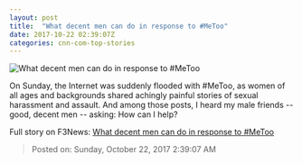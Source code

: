 ```yaml
---
layout: post
title:  "What decent men can do in response to #MeToo"
date: 2017-10-22 02:39:07Z
categories: cnn-com-top-stories
---
```


![What decent men can do in response to #MeToo](http://cdn.cnn.com/cnnnext/dam/assets/171020094542-me-too-01-bonus-check-half-super-tease.jpg)

On Sunday, the Internet was suddenly flooded with #MeToo, as women of all ages and backgrounds shared achingly painful stories of sexual harassment and assault. And among those posts, I heard my male friends -- good, decent men -- asking: How can I help?


Full story on F3News: [What decent men can do in response to #MeToo](http://www.f3nws.com/n/GughWB)

> Posted on: Sunday, October 22, 2017 2:39:07 AM
